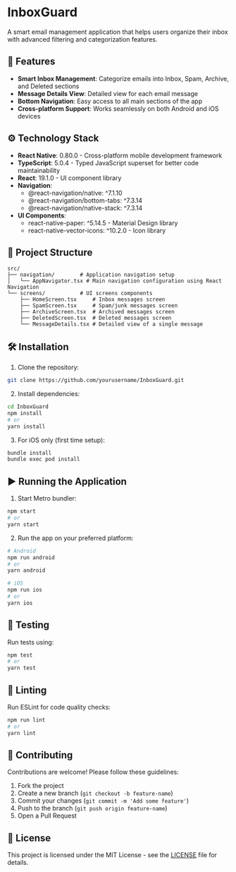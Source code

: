 # InboxGuard

A smart email management application that helps users organize their inbox with advanced filtering and categorization features.

## 📱 Features

- **Smart Inbox Management**: Categorize emails into Inbox, Spam, Archive, and Deleted sections
- **Message Details View**: Detailed view for each email message
- **Bottom Navigation**: Easy access to all main sections of the app
- **Cross-platform Support**: Works seamlessly on both Android and iOS devices

## ⚙️ Technology Stack

- **React Native**: 0.80.0 - Cross-platform mobile development framework
- **TypeScript**: 5.0.4 - Typed JavaScript superset for better code maintainability
- **React**: 19.1.0 - UI component library
- **Navigation**: 
  - @react-navigation/native: ^7.1.10
  - @react-navigation/bottom-tabs: ^7.3.14
  - @react-navigation/native-stack: ^7.3.14
- **UI Components**:
  - react-native-paper: ^5.14.5 - Material Design library
  - react-native-vector-icons: ^10.2.0 - Icon library

## 📁 Project Structure

```
src/
├── navigation/        # Application navigation setup
│   └── AppNavigator.tsx # Main navigation configuration using React Navigation
└── screens/           # UI screens components
    ├── HomeScreen.tsx     # Inbox messages screen
    ├── SpamScreen.tsx     # Spam/junk messages screen
    ├── ArchiveScreen.tsx  # Archived messages screen
    ├── DeletedScreen.tsx  # Deleted messages screen
    └── MessageDetails.tsx # Detailed view of a single message
```

## 🛠️ Installation

1. Clone the repository:
```sh
git clone https://github.com/yourusername/InboxGuard.git
```

2. Install dependencies:
```sh
cd InboxGuard
npm install
# or
yarn install
```

3. For iOS only (first time setup):
```sh
bundle install
bundle exec pod install
```

## ▶️ Running the Application

1. Start Metro bundler:
```sh
npm start
# or
yarn start
```

2. Run the app on your preferred platform:
```sh
# Android
npm run android
# or
yarn android

# iOS
npm run ios
# or
yarn ios
```

## 🧪 Testing

Run tests using:
```sh
npm test
# or
yarn test
```

## 🧹 Linting

Run ESLint for code quality checks:
```sh
npm run lint
# or
yarn lint
```

## 🤝 Contributing

Contributions are welcome! Please follow these guidelines:

1. Fork the project
2. Create a new branch (`git checkout -b feature-name`)
3. Commit your changes (`git commit -m 'Add some feature'`)
4. Push to the branch (`git push origin feature-name`)
5. Open a Pull Request

## 📄 License

This project is licensed under the MIT License - see the [LICENSE](LICENSE) file for details.
